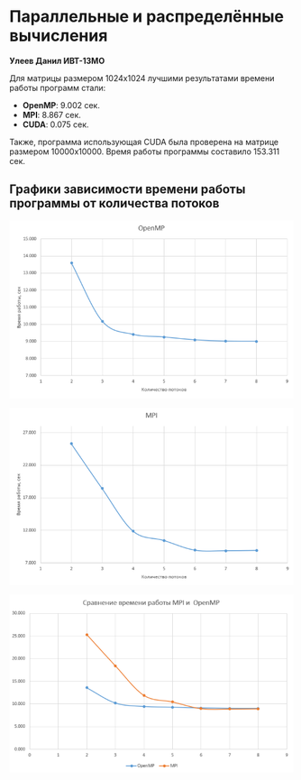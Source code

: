 # Параллельные и распределённые вычисления

**Улеев Данил ИВТ-13МО**

Для матрицы размером 1024х1024 лучшими результатами времени работы программ стали:

- **OpenMP**: 9.002 сек.
- **MPI**: 8.867 сек.
- **CUDA**: 0.075 сек.

Также, программа использующая CUDA была проверена на матрице размером 10000x10000. Время работы программы составило 153.311 сек.

## Графики зависимости времени работы программы от количества потоков

![OpenMP](./images/OpenMP.png?raw=true)

![MPI](./images/MPI.png?raw=true)

![Сравнение OpenMP и MPI](./images/MPI_OpenMP_comp.png?raw=true)
